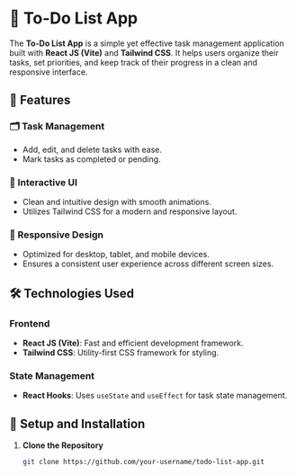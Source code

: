 # 📝 To-Do List App

The **To-Do List App** is a simple yet effective task management application built with **React JS (Vite)** and **Tailwind CSS**. It helps users organize their tasks, set priorities, and keep track of their progress in a clean and responsive interface.

## 🌟 Features

### 🗂️ Task Management
- Add, edit, and delete tasks with ease.
- Mark tasks as completed or pending.

### 💬 Interactive UI
- Clean and intuitive design with smooth animations.
- Utilizes Tailwind CSS for a modern and responsive layout.

### 📱 Responsive Design
- Optimized for desktop, tablet, and mobile devices.
- Ensures a consistent user experience across different screen sizes.

## 🛠️ Technologies Used

### Frontend
- **React JS (Vite)**: Fast and efficient development framework.
- **Tailwind CSS**: Utility-first CSS framework for styling.

### State Management
- **React Hooks**: Uses `useState` and `useEffect` for task state management.

## 🚀 Setup and Installation

1. **Clone the Repository**
   ```bash
   git clone https://github.com/your-username/todo-list-app.git
